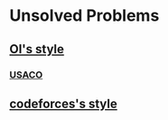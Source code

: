# Unsolved Problems

## [OI's style](https://oichecklist.pythonanywhere.com/view/my/)

### [USACO](usaco.org)

## [codeforces's style](codeforces.com)

